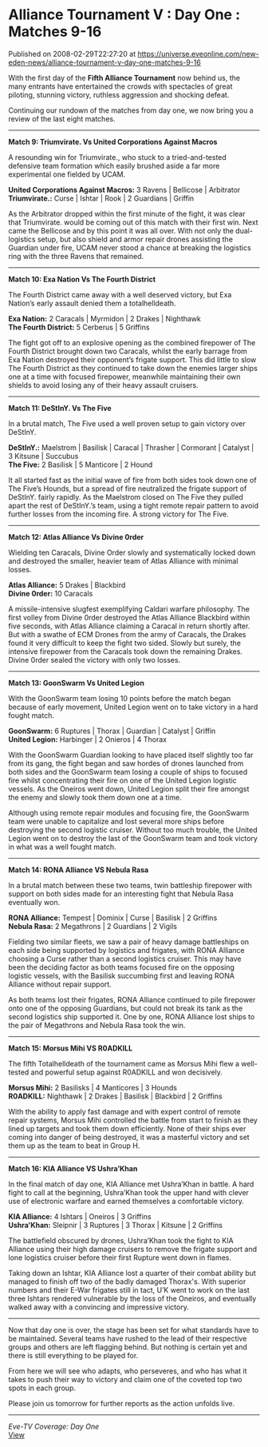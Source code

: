 # Alliance Tournament V : Day One : Matches 9-16
Published on 2008-02-29T22:27:20 at https://universe.eveonline.com/new-eden-news/alliance-tournament-v-day-one-matches-9-16

With the first day of the **Fifth Alliance Tournament** now behind us, the many entrants have entertained the crowds with spectacles of great piloting, stunning victory, ruthless aggression and shocking defeat.  


Continuing our rundown of the matches from day one, we now bring you a review of the last eight matches. 

* * *

**Match 9: Triumvirate. Vs United Corporations Against Macros**

A resounding win for Triumvirate., who stuck to a tried-and-tested defensive team formation which easily brushed aside a far more experimental one fielded by UCAM. 

**United Corporations Against Macros:** 3 Ravens | Bellicose | Arbitrator  
**Triumvirate.:** Curse | Ishtar | Rook | 2 Guardians | Griffin 

As the Arbitrator dropped within the first minute of the fight, it was clear that Triumvirate. would be coming out of this match with their first win. Next came the Bellicose and by this point it was all over. With not only the dual-logistics setup, but also shield and armor repair drones assisting the Guardian under fire, UCAM never stood a chance at breaking the logistics ring with the three Ravens that remained. 

* * *

**Match 10: Exa Nation Vs The Fourth District**

The Fourth District came away with a well deserved victory, but Exa Nation’s early assault denied them a totalhelldeath. 

**Exa Nation:** 2 Caracals | Myrmidon | 2 Drakes | Nighthawk  
**The Fourth District:** 5 Cerberus | 5 Griffins 

The fight got off to an explosive opening as the combined firepower of The Fourth District brought down two Caracals, whilst the early barrage from Exa Nation destroyed their opponent’s frigate support. This did little to slow The Fourth District as they continued to take down the enemies larger ships one at a time with focused firepower, meanwhile maintaining their own shields to avoid losing any of their heavy assault cruisers. 

* * *

**Match 11: DeStInY. Vs The Five**

In a brutal match, The Five used a well proven setup to gain victory over DeStInY.

**DeStInY.:** Maelstrom | Basilisk | Caracal | Thrasher | Cormorant | Catalyst | 3 Kitsune | Succubus  
**The Five:** 2 Basilisk | 5 Manticore | 2 Hound 

It all started fast as the initial wave of fire from both sides took down one of The Five’s Hounds, but a spread of fire neutralized the frigate support of DeStInY. fairly rapidly. As the Maelstrom closed on The Five they pulled apart the rest of DeStInY.’s team, using a tight remote repair pattern to avoid further losses from the incoming fire. A strong victory for The Five. 

* * *

**Match 12: Atlas Alliance Vs Divine 0rder**

Wielding ten Caracals, Divine Order slowly and systematically locked down and destroyed the smaller, heavier team of Atlas Alliance with minimal losses. 

**Atlas Alliance:** 5 Drakes | Blackbird  
**Divine 0rder:** 10 Caracals 

A missile-intensive slugfest exemplifying Caldari warfare philosophy. The first volley from Divine 0rder destroyed the Atlas Alliance Blackbird within five seconds, with Atlas Alliance claiming a Caracal in return shortly after. But with a swathe of ECM Drones from the army of Caracals, the Drakes found it very difficult to keep the fight two sided. Slowly but surely, the intensive firepower from the Caracals took down the remaining Drakes. Divine 0rder sealed the victory with only two losses. 

* * *

**Match 13: GoonSwarm Vs United Legion**

With the GoonSwarm team losing 10 points before the match began because of early movement, United Legion went on to take victory in a hard fought match. 

**GoonSwarm:** 6 Ruptures | Thorax | Guardian | Catalyst | Griffin  
**United Legion:** Harbinger | 2 Onieros | 4 Thorax 

With the GoonSwarm Guardian looking to have placed itself slightly too far from its gang, the fight began and saw hordes of drones launched from both sides and the GoonSwarm team losing a couple of ships to focused fire whilst concentrating their fire on one of the United Legion logistic vessels. As the Oneiros went down, United Legion split their fire amongst the enemy and slowly took them down one at a time. 

Although using remote repair modules and focusing fire, the GoonSwarm team were unable to capitalize and lost several more ships before destroying the second logistic cruiser. Without too much trouble, the United Legion went on to destroy the last of the GoonSwarm team and took victory in what was a well fought match. 

* * *

**Match 14: RONA Alliance VS Nebula Rasa**

In a brutal match between these two teams, twin battleship firepower with support on both sides made for an interesting fight that Nebula Rasa eventually won. 

**RONA Alliance:** Tempest | Dominix | Curse | Basilisk | 2 Griffins  
**Nebula Rasa:** 2 Megathrons | 2 Guardians | 2 Vigils

Fielding two similar fleets, we saw a pair of heavy damage battleships on each side being supported by logistics and frigates, with RONA Alliance choosing a Curse rather than a second logistics cruiser. This may have been the deciding factor as both teams focused fire on the opposing logistic vessels, with the Basilisk succumbing first and leaving RONA Alliance without repair support. 

As both teams lost their frigates, RONA Alliance continued to pile firepower onto one of the opposing Guardians, but could not break its tank as the second logistics ship supported it. One by one, RONA Alliance lost ships to the pair of Megathrons and Nebula Rasa took the win. 

* * *

**Match 15: Morsus Mihi VS R0ADKILL**

The fifth Totalhelldeath of the tournament came as Morsus Mihi flew a well-tested and powerful setup against R0ADKILL and won decisively. 

**Morsus Mihi:** 2 Basilisks | 4 Manticores | 3 Hounds  
**R0ADKILL:** Nighthawk | 2 Drakes | Basilisk | Blackbird | 2 Griffins 

With the ability to apply fast damage and with expert control of remote repair systems, Morsus Mihi controlled the battle from start to finish as they lined up targets and took them down efficiently. None of their ships ever coming into danger of being destroyed, it was a masterful victory and set them up as the team to beat in Group H. 

* * *

**Match 16: KIA Alliance VS Ushra’Khan**

In the final match of day one, KIA Alliance met Ushra’Khan in battle. A hard fight to call at the beginning, Ushra’Khan took the upper hand with clever use of electronic warfare and earned themselves a comfortable victory. 

**KIA Alliance:** 4 Ishtars | Oneiros | 3 Griffins  
**Ushra’Khan:** Sleipnir | 3 Ruptures | 3 Thorax | Kitsune | 2 Griffins 

The battlefield obscured by drones, Ushra’Khan took the fight to KIA Alliance using their high damage cruisers to remove the frigate support and lone logistics cruiser before their first Rupture went down in flames. 

Taking down an Ishtar, KIA Alliance lost a quarter of their combat ability but managed to finish off two of the badly damaged Thorax's. With superior numbers and their E-War frigates still in tact, U’K went to work on the last three Ishtars rendered vulnerable by the loss of the Oneiros, and eventually walked away with a convincing and impressive victory. 

* * *

Now that day one is over, the stage has been set for what standards have to be maintained. Several teams have rushed to the lead of their respective groups and others are left flagging behind. But nothing is certain yet and there is still everything to be played for. 

From here we will see who adapts, who perseveres, and who has what it takes to push their way to victory and claim one of the coveted top two spots in each group. 

Please join us tomorrow for further reports as the action unfolds live. 

* * *

_Eve-TV Coverage: Day One_  
[View](http://www.eve-online.com/evetv/tunein.asp)
